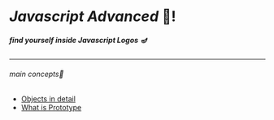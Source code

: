 # _Javascript Advanced_ 💜!
##### find yourself inside Javascript Logos 🪔

---

###### main concepts📖

- [Objects in detail](https://github.com/Syaw0/advanced-js/blob/master/src/ObjectIndetail.md)
- [What is Prototype](https://github.com/Syaw0/advanced-js/blob/master/src/prototype.md)
